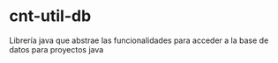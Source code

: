 # cnt-util-db

Librería java que abstrae las funcionalidades para acceder a la base de datos para proyectos java


